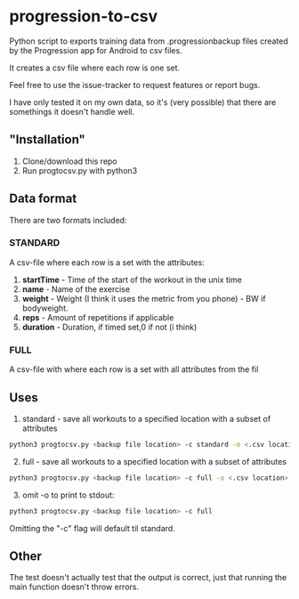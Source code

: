 # progression-to-csv
Python script to exports training data from .progressionbackup files created by the Progression app for Android to csv files.

It creates a csv file where each row is one set.

Feel free to use the issue-tracker to request features or report bugs.

I have only tested it on my own data, so it's (very possible) that there are somethings it doesn't handle well.

## "Installation"
1. Clone/download this repo
2. Run progtocsv.py with python3

## Data format

There are two formats included:

### STANDARD

A csv-file where each row is a set with the attributes:

1. **startTime** - Time of the start of the workout in the unix time
2. **name** - Name of the exercise
3. **weight** - Weight (I think it uses the metric from you phone) - BW if bodyweight.
4. **reps** - Amount of repetitions if applicable
5. **duration** - Duration, if timed set,0 if not (i think)

### FULL

A csv-file with where each row is a set with all attributes from the fil

## Uses
1. standard - save all workouts to a specified location with a subset of attributes

```bash
python3 progtocsv.py <backup file location> -c standard -o <.csv location>
```

2. full - save all workouts to a specified location with a subset of attributes

```bash
python3 progtocsv.py <backup file location> -c full -o <.csv location>
```
3. omit -o to print to stdout:

```bash
python3 progtocsv.py <backup file location> -c full
```

Omitting the "-c" flag will default til standard.

## Other
The test doesn't actually test that the output is correct, just that running the main function doesn't throw errors.

